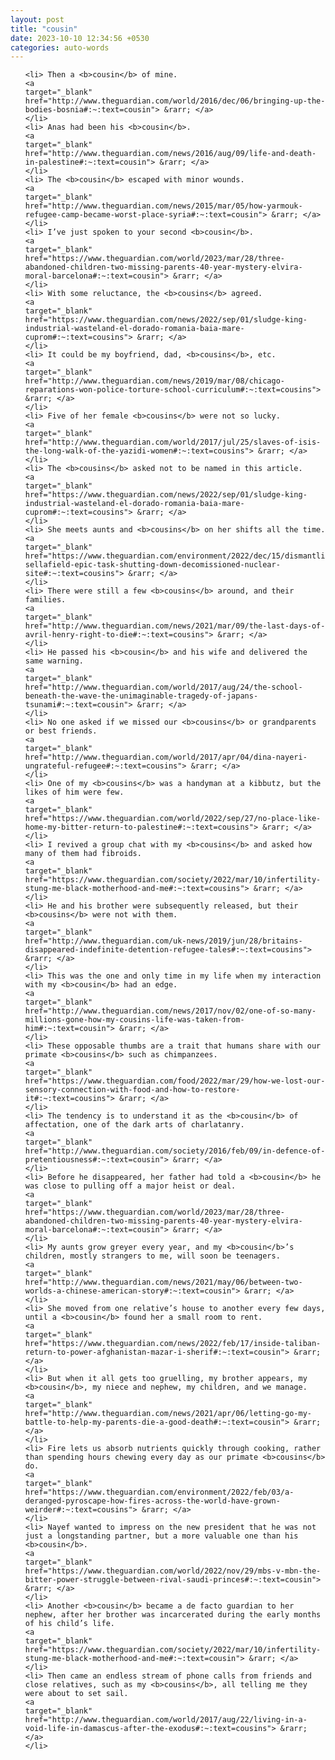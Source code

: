 ```yaml
---
layout: post
title: "cousin"
date: 2023-10-10 12:34:56 +0530
categories: auto-words
---
```

<ol>

    <li> Then a <b>cousin</b> of mine.
    <a 
    target="_blank" 
    href="http://www.theguardian.com/world/2016/dec/06/bringing-up-the-bodies-bosnia#:~:text=cousin"> &rarr; </a>
    </li>
    <li> Anas had been his <b>cousin</b>.
    <a 
    target="_blank" 
    href="http://www.theguardian.com/news/2016/aug/09/life-and-death-in-palestine#:~:text=cousin"> &rarr; </a>
    </li>
    <li> The <b>cousin</b> escaped with minor wounds.
    <a 
    target="_blank" 
    href="http://www.theguardian.com/news/2015/mar/05/how-yarmouk-refugee-camp-became-worst-place-syria#:~:text=cousin"> &rarr; </a>
    </li>
    <li> I’ve just spoken to your second <b>cousin</b>.
    <a 
    target="_blank" 
    href="https://www.theguardian.com/world/2023/mar/28/three-abandoned-children-two-missing-parents-40-year-mystery-elvira-moral-barcelona#:~:text=cousin"> &rarr; </a>
    </li>
    <li> With some reluctance, the <b>cousins</b> agreed.
    <a 
    target="_blank" 
    href="https://www.theguardian.com/news/2022/sep/01/sludge-king-industrial-wasteland-el-dorado-romania-baia-mare-cuprom#:~:text=cousins"> &rarr; </a>
    </li>
    <li> It could be my boyfriend, dad, <b>cousins</b>, etc.
    <a 
    target="_blank" 
    href="http://www.theguardian.com/news/2019/mar/08/chicago-reparations-won-police-torture-school-curriculum#:~:text=cousins"> &rarr; </a>
    </li>
    <li> Five of her female <b>cousins</b> were not so lucky.
    <a 
    target="_blank" 
    href="http://www.theguardian.com/world/2017/jul/25/slaves-of-isis-the-long-walk-of-the-yazidi-women#:~:text=cousins"> &rarr; </a>
    </li>
    <li> The <b>cousins</b> asked not to be named in this article.
    <a 
    target="_blank" 
    href="https://www.theguardian.com/news/2022/sep/01/sludge-king-industrial-wasteland-el-dorado-romania-baia-mare-cuprom#:~:text=cousins"> &rarr; </a>
    </li>
    <li> She meets aunts and <b>cousins</b> on her shifts all the time.
    <a 
    target="_blank" 
    href="https://www.theguardian.com/environment/2022/dec/15/dismantling-sellafield-epic-task-shutting-down-decomissioned-nuclear-site#:~:text=cousins"> &rarr; </a>
    </li>
    <li> There were still a few <b>cousins</b> around, and their families.
    <a 
    target="_blank" 
    href="http://www.theguardian.com/news/2021/mar/09/the-last-days-of-avril-henry-right-to-die#:~:text=cousins"> &rarr; </a>
    </li>
    <li> He passed his <b>cousin</b> and his wife and delivered the same warning.
    <a 
    target="_blank" 
    href="http://www.theguardian.com/world/2017/aug/24/the-school-beneath-the-wave-the-unimaginable-tragedy-of-japans-tsunami#:~:text=cousin"> &rarr; </a>
    </li>
    <li> No one asked if we missed our <b>cousins</b> or grandparents or best friends.
    <a 
    target="_blank" 
    href="http://www.theguardian.com/world/2017/apr/04/dina-nayeri-ungrateful-refugee#:~:text=cousins"> &rarr; </a>
    </li>
    <li> One of my <b>cousins</b> was a handyman at a kibbutz, but the likes of him were few.
    <a 
    target="_blank" 
    href="https://www.theguardian.com/world/2022/sep/27/no-place-like-home-my-bitter-return-to-palestine#:~:text=cousins"> &rarr; </a>
    </li>
    <li> I revived a group chat with my <b>cousins</b> and asked how many of them had fibroids.
    <a 
    target="_blank" 
    href="https://www.theguardian.com/society/2022/mar/10/infertility-stung-me-black-motherhood-and-me#:~:text=cousins"> &rarr; </a>
    </li>
    <li> He and his brother were subsequently released, but their <b>cousins</b> were not with them.
    <a 
    target="_blank" 
    href="http://www.theguardian.com/uk-news/2019/jun/28/britains-disappeared-indefinite-detention-refugee-tales#:~:text=cousins"> &rarr; </a>
    </li>
    <li> This was the one and only time in my life when my interaction with my <b>cousin</b> had an edge.
    <a 
    target="_blank" 
    href="http://www.theguardian.com/news/2017/nov/02/one-of-so-many-millions-gone-how-my-cousins-life-was-taken-from-him#:~:text=cousin"> &rarr; </a>
    </li>
    <li> These opposable thumbs are a trait that humans share with our primate <b>cousins</b> such as chimpanzees.
    <a 
    target="_blank" 
    href="https://www.theguardian.com/food/2022/mar/29/how-we-lost-our-sensory-connection-with-food-and-how-to-restore-it#:~:text=cousins"> &rarr; </a>
    </li>
    <li> The tendency is to understand it as the <b>cousin</b> of affectation, one of the dark arts of charlatanry.
    <a 
    target="_blank" 
    href="http://www.theguardian.com/society/2016/feb/09/in-defence-of-pretentiousness#:~:text=cousin"> &rarr; </a>
    </li>
    <li> Before he disappeared, her father had told a <b>cousin</b> he was close to pulling off a major heist or deal.
    <a 
    target="_blank" 
    href="https://www.theguardian.com/world/2023/mar/28/three-abandoned-children-two-missing-parents-40-year-mystery-elvira-moral-barcelona#:~:text=cousin"> &rarr; </a>
    </li>
    <li> My aunts grow greyer every year, and my <b>cousin</b>’s children, mostly strangers to me, will soon be teenagers.
    <a 
    target="_blank" 
    href="http://www.theguardian.com/news/2021/may/06/between-two-worlds-a-chinese-american-story#:~:text=cousin"> &rarr; </a>
    </li>
    <li> She moved from one relative’s house to another every few days, until a <b>cousin</b> found her a small room to rent.
    <a 
    target="_blank" 
    href="https://www.theguardian.com/news/2022/feb/17/inside-taliban-return-to-power-afghanistan-mazar-i-sherif#:~:text=cousin"> &rarr; </a>
    </li>
    <li> But when it all gets too gruelling, my brother appears, my <b>cousin</b>, my niece and nephew, my children, and we manage.
    <a 
    target="_blank" 
    href="http://www.theguardian.com/news/2021/apr/06/letting-go-my-battle-to-help-my-parents-die-a-good-death#:~:text=cousin"> &rarr; </a>
    </li>
    <li> Fire lets us absorb nutrients quickly through cooking, rather than spending hours chewing every day as our primate <b>cousins</b> do.
    <a 
    target="_blank" 
    href="https://www.theguardian.com/environment/2022/feb/03/a-deranged-pyroscape-how-fires-across-the-world-have-grown-weirder#:~:text=cousins"> &rarr; </a>
    </li>
    <li> Nayef wanted to impress on the new president that he was not just a longstanding partner, but a more valuable one than his <b>cousin</b>.
    <a 
    target="_blank" 
    href="https://www.theguardian.com/world/2022/nov/29/mbs-v-mbn-the-bitter-power-struggle-between-rival-saudi-princes#:~:text=cousin"> &rarr; </a>
    </li>
    <li> Another <b>cousin</b> became a de facto guardian to her nephew, after her brother was incarcerated during the early months of his child’s life.
    <a 
    target="_blank" 
    href="https://www.theguardian.com/society/2022/mar/10/infertility-stung-me-black-motherhood-and-me#:~:text=cousin"> &rarr; </a>
    </li>
    <li> Then came an endless stream of phone calls from friends and close relatives, such as my <b>cousins</b>, all telling me they were about to set sail.
    <a 
    target="_blank" 
    href="http://www.theguardian.com/world/2017/aug/22/living-in-a-void-life-in-damascus-after-the-exodus#:~:text=cousins"> &rarr; </a>
    </li>